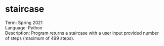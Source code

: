# staircase
Term: Spring 2021</br>
Language: Python</br>
Description: Program returns a staircase with a user input provided number of steps (maximum of 499 steps).
